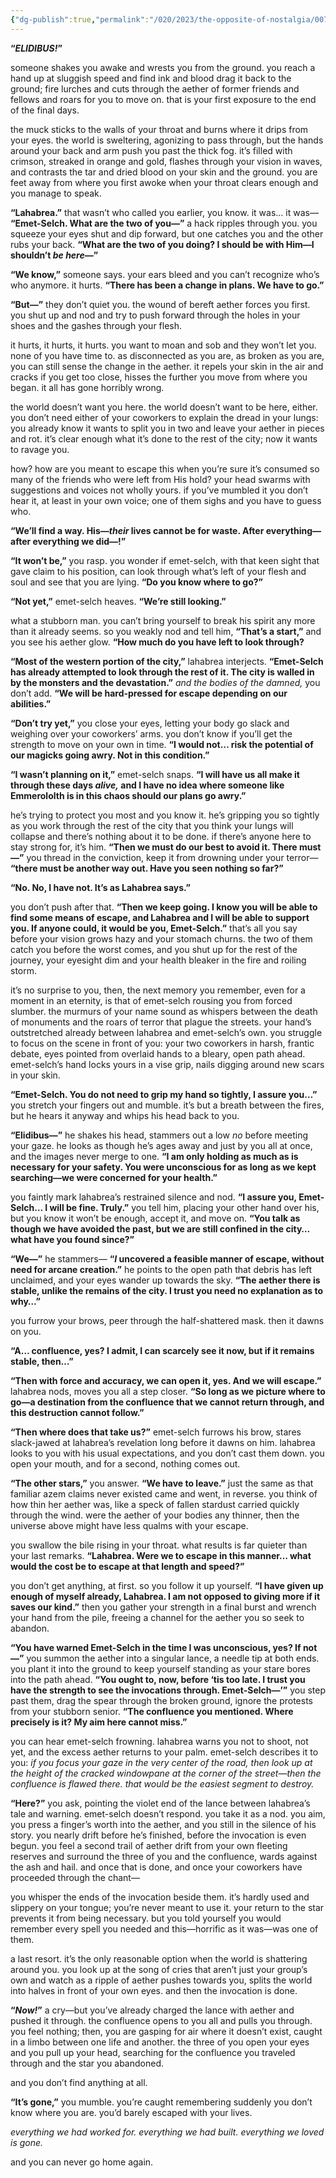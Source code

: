 ```yaml
---
{"dg-publish":true,"permalink":"/020/2023/the-opposite-of-nostalgia/007/","title":"007. the unbroken and the crack in the sundering.","noteIcon":"1","created":"2024-10-19T20:27:19.216-07:00","updated":"2024-09-26T15:43:20.124-07:00"}
---
```


**“*ELIDIBUS!*”**

someone shakes you awake and wrests you from the ground. you reach a hand up at sluggish speed and find ink and blood drag it back to the ground; fire lurches and cuts through the aether of former friends and fellows and roars for you to move on. that is your first exposure to the end of the final days.

the muck sticks to the walls of your throat and burns where it drips from your eyes. the world is sweltering, agonizing to pass through, but the hands around your back and arm push you past the thick fog. it’s filled with crimson, streaked in orange and gold, flashes through your vision in waves, and contrasts the tar and dried blood on your skin and the ground. you are feet away from where you first awoke when your throat clears enough and you manage to speak.

**“Lahabrea.”** that wasn’t who called you earlier, you know. it was… it was— **“Emet-Selch. What are the two of you—”** a hack ripples through you. you squeeze your eyes shut and dip forward, but one catches you and the other rubs your back. **“What are the two of you doing? I should be with Him—I shouldn’t *be here—*”**

**“We know,”** someone says. your ears bleed and you can’t recognize who’s who anymore. it hurts. **“There has been a change in plans. We have to go.”**

**“But—”** they don’t quiet you. the wound of bereft aether forces you first. you shut up and nod and try to push forward through the holes in your shoes and the gashes through your flesh.

it hurts, it hurts, it hurts. you want to moan and sob and they won’t let you. none of you have time to. as disconnected as you are, as broken as you are, you can still sense the change in the aether. it repels your skin in the air and cracks if you get too close, hisses the further you move from where you began. it all has gone horribly wrong.

the world doesn’t want you here. the world doesn’t want to be here, either. you don’t need either of your coworkers to explain the dread in your lungs: you already know it wants to split you in two and leave your aether in pieces and rot. it’s clear enough what it’s done to the rest of the city; now it wants to ravage you.

how? how are you meant to escape this when you’re sure it’s consumed so many of the friends who were left from His hold? your head swarms with suggestions and voices not wholly yours. if you’ve mumbled it you don’t hear it, at least in your own voice; one of them sighs and you have to guess who.

**“We’ll find a way. His—*their* lives cannot be for waste. After everything—after everything we did—!”**

**“It won’t be,”** you rasp. you wonder if emet-selch, with that keen sight that gave claim to his position, can look through what’s left of your flesh and soul and see that you are lying. **“Do you know where to go?”**

**“Not yet,”** emet-selch heaves. **“We’re still looking.”**

what a stubborn man. you can’t bring yourself to break his spirit any more than it already seems. so you weakly nod and tell him, **“That’s a start,”** and you see his aether glow. **“How much do you have left to look through?**

**“Most of the western portion of the city,”** lahabrea interjects. **“Emet-Selch has already attempted to look through the rest of it. The city is walled in by the monsters and the devastation.”** *and the bodies of the damned,* you don’t add. **“We will be hard-pressed for escape depending on our abilities.”**

**“Don’t try yet,”** you close your eyes, letting your body go slack and weighing over your coworkers’ arms. you don’t know if you’ll get the strength to move on your own in time. **“I would not… risk the potential of our magicks going awry. Not in this condition.”**

**“I wasn’t planning on it,”** emet-selch snaps. **“I will have us all make it through these days *alive,* and I have no idea where someone like Emmerololth is in this chaos should our plans go awry.”**

he’s trying to protect you most and you know it. he’s gripping you so tightly as you work through the rest of the city that you think your lungs will collapse and there’s nothing about it to be done. if there’s anyone here to stay strong for, it’s him. **“Then we must do our best to avoid it. There must—”** you thread in the conviction, keep it from drowning under your terror— **“there must be another way out. Have you seen nothing so far?”**

**“No. No, I have not. It’s as Lahabrea says.”**

you don’t push after that. **“Then we keep going. I know you will be able to find some means of escape, and Lahabrea and I will be able to support you. If anyone could, it would be you, Emet-Selch.”** that’s all you say before your vision grows hazy and your stomach churns. the two of them catch you before the worst comes, and you shut up for the rest of the journey, your eyesight dim and your health bleaker in the fire and roiling storm.

it’s no surprise to you, then, the next memory you remember, even for a moment in an eternity, is that of emet-selch rousing you from forced slumber. the murmurs of your name sound as whispers between the death of monuments and the roars of terror that plague the streets. your hand’s outstretched already between lahabrea and emet-selch’s own. you struggle to focus on the scene in front of you: your two coworkers in harsh, frantic debate, eyes pointed from overlaid hands to a bleary, open path ahead. emet-selch’s hand locks yours in a vise grip, nails digging around new scars in your skin.

**“Emet-Selch. You do not need to grip my hand so tightly, I assure you…”** you stretch your fingers out and mumble. it’s but a breath between the fires, but he hears it anyway and whips his head back to you.

**“Elidibus—”** he shakes his head, stammers out a low *no* before meeting your gaze. he looks as though he’s ages away and just by you all at once, and the images never merge to one. **“I am only holding as much as is necessary for your safety. You were unconscious for as long as we kept searching—we were concerned for your health.”**

you faintly mark lahabrea’s restrained silence and nod. **“I assure you, Emet-Selch… I will be fine. Truly.”** you tell him, placing your other hand over his, but you know it won’t be enough, accept it, and move on. **“You talk as though we have avoided the past, but we are still confined in the city… what have you found since?”**

**“We—”** he stammers— **“*I* uncovered a feasible manner of escape, without need for arcane creation.”** he points to the open path that debris has left unclaimed, and your eyes wander up towards the sky. **“The aether there is stable, unlike the remains of the city. I trust you need no explanation as to why…”**

you furrow your brows, peer through the half-shattered mask. then it dawns on you.

**“A… confluence, yes? I admit, I can scarcely see it now, but if it remains stable, then…”**

**“Then with force and accuracy, we can open it, yes. And we will escape.”** lahabrea nods, moves you all a step closer. **“So long as we picture where to go—a destination from the confluence that we cannot return through, and this destruction cannot follow.”**

**“Then where does that take us?”** emet-selch furrows his brow, stares slack-jawed at lahabrea’s revelation long before it dawns on him. lahabrea looks to you with his usual expectations, and you don’t cast them down. you open your mouth, and for a second, nothing comes out.

**“The other stars,”** you answer. **“We have to leave.”** just the same as that familiar azem claims never existed came and went, in reverse. you think of how thin her aether was, like a speck of fallen stardust carried quickly through the wind. were the aether of your bodies any thinner, then the universe above might have less qualms with your escape.

you swallow the bile rising in your throat. what results is far quieter than your last remarks. **“Lahabrea. Were we to escape in this manner… what would the cost be to escape at that length and speed?”**

you don’t get anything, at first. so you follow it up yourself. **“I have given up enough of myself already, Lahabrea. I am not opposed to giving more if it saves our kind.”** then you gather your strength in a final burst and wrench your hand from the pile, freeing a channel for the aether you so seek to abandon.

**“You have warned Emet-Selch in the time I was unconscious, yes? If not—”** you summon the aether into a singular lance, a needle tip at both ends. you plant it into the ground to keep yourself standing as your stare bores into the path ahead. **“You ought to, now, before ‘tis too late. I trust you have the strength to see the invocations through. Emet-Selch—’”** you step past them, drag the spear through the broken ground, ignore the protests from your stubborn senior. **“The confluence you mentioned. Where precisely is it? My aim here cannot miss.”**

you can hear emet-selch frowning. lahabrea warns you not to shoot, not yet, and the excess aether returns to your palm. emet-selch describes it to you: *if you focus your gaze in the very center of the road, then look up at the height of the cracked windowpane at the corner of the street—then the confluence is flawed there. that would be the easiest segment to destroy.*

**“Here?”** you ask, pointing the violet end of the lance between lahabrea’s tale and warning. emet-selch doesn’t respond. you take it as a nod. you aim, you press a finger’s worth into the aether, and you still in the silence of his story. you nearly drift before he’s finished, before the invocation is even begun. you feel a second trail of aether drift from your own fleeting reserves and surround the three of you and the confluence, wards against the ash and hail. and once that is done, and once your coworkers have proceeded through the chant—

you whisper the ends of the invocation beside them. it’s hardly used and slippery on your tongue; you’re never meant to use it. your return to the star prevents it from being necessary. but you told yourself you would remember every spell you needed and this—horrific as it was—was one of them.

a last resort. it’s the only reasonable option when the world is shattering around you. you look up at the song of cries that aren’t just your group’s own and watch as a ripple of aether pushes towards you, splits the world into halves in front of your own eyes. and then the invocation is done.

**“*Now!*”** a cry—but you’ve already charged the lance with aether and pushed it through. the confluence opens to you all and pulls you through. you feel nothing; then, you are gasping for air where it doesn’t exist, caught in a limbo between one life and another. the three of you open your eyes and you pull up your head, searching for the confluence you traveled through and the star you abandoned.

and you don’t find anything at all.

**“It’s gone,”** you mumble. you’re caught remembering suddenly you don’t know where you are. you’d barely escaped with your lives.

*everything we had worked for. everything we had built. everything we loved is gone.*

and you can never go home again.